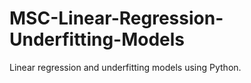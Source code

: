# MSC-Linear-Regression-Underfitting-Models
Linear regression and underfitting models using Python. 
